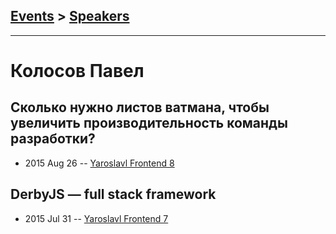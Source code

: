 ## [Events](../README.md) > [Speakers](../speakers.md)
---

# Колосов Павел

## Сколько нужно листов ватмана, чтобы увеличить производительность команды разработки?
- 2015 Aug 26 -- [Yaroslavl Frontend 8](https://youtu.be/tawzMADeHrQ)    
## DerbyJS — full stack framework
- 2015 Jul 31 -- [Yaroslavl Frontend 7](https://youtu.be/efKBpiJBIDs)    
